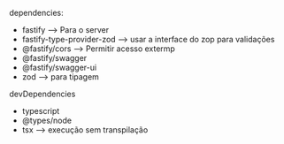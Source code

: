 dependencies:
- fastify --> Para o server
- fastify-type-provider-zod --> usar a interface do zop para validações
- @fastify/cors --> Permitir acesso extermp
- @fastify/swagger
- @fastify/swagger-ui
- zod --> para tipagem

devDependencies
 - typescript
 - @types/node
 - tsx --> execução sem transpilação
